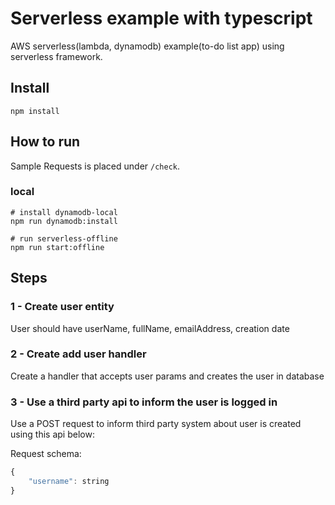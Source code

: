 # Serverless example with typescript

AWS serverless(lambda, dynamodb) example(to-do list app) using serverless framework.

## Install

```shell
npm install
```

## How to run

Sample Requests is placed under `/check`.

### local

```shell
# install dynamodb-local
npm run dynamodb:install

# run serverless-offline
npm run start:offline
```

## Steps

### 1 - Create user entity

User should have userName, fullName, emailAddress, creation date

### 2 - Create add user handler

Create a handler that accepts user params and creates the user in database


### 3 - Use a third party api to inform the user is logged in

Use a POST request to inform third party system about user is created using this api below:

[](https://664c87b635bbda109880bf18.mockapi.io/third-party-api/auditTrail)

Request schema:

```jsx
{
	"username": string
}
```
